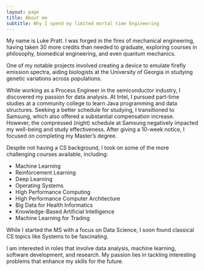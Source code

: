 ```yaml
---
layout: page
title: About me
subtitle: Why I spend my limited mortal time Engineering 
---
```


My name is Luke Pratt. I was forged in the fires of mechanical engineering, having taken 30 more credits than needed to graduate, exploring courses in philosophy, biomedical engineering, and even quantum mechanics.

One of my notable projects involved creating a device to emulate firefly emission spectra, aiding biologists at the University of Georgia in studying genetic variations across populations.

While working as a Process Engineer in the semiconductor industry, I discovered my passion for data analysis. At Intel, I pursued part-time studies at a community college to learn Java programming and data structures. Seeking a better schedule for studying, I transitioned to Samsung, which also offered a substantial compensation increase. However, the compressed (night) schedule at Samsung negatively impacted my well-being and study effectiveness. After giving a 10-week notice, I focused on completing my Master’s degree.

Despite not having a CS background, I took on some of the more challenging courses available, including:

- Machine Learning
- Reinforcement Learning
- Deep Learning
- Operating Systems
- High Performance Computing
- High Performance Computer Architecture
- Big Data for Health Informatics
- Knowledge-Based Artificial Intelligence
- Machine Learning for Trading
  
While I started the MS with a focus on Data Science, I soon found classical CS topics like Systems to be fascinating.
                 
I am interested in roles that involve data analysis, machine learning, software development, and research. My passion lies in tackling interesting problems that enhance my skills for the future.


